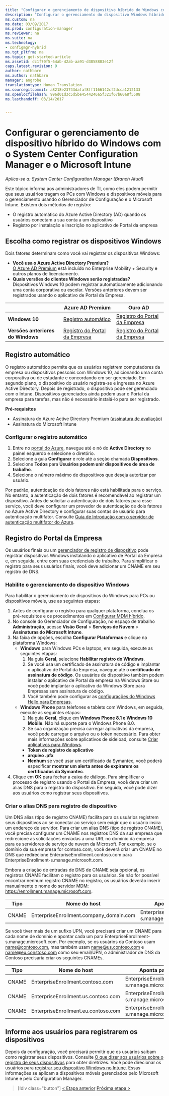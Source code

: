 ```yaml
---
title: "Configurar o gerenciamento de dispositivo híbrido do Windows com o System Center Configuration Manager e o Microsoft Intune | Microsoft Docs"
description: "Configurar o gerenciamento do dispositivo Windows híbrido com o System Center Configuration Manager e o Microsoft Intune."
ms.custom: na
ms.date: 03/09/2017
ms.prod: configuration-manager
ms.reviewer: na
ms.suite: na
ms.technology:
- configmgr-hybrid
ms.tgt_pltfrm: na
ms.topic: get-started-article
ms.assetid: dc1f70f5-64ab-42ab-aa91-d3858803e12f
caps.latest.revision: 9
author: nathbarn
ms.author: nathbarn
manager: angrobe
translationtype: Human Translation
ms.sourcegitcommit: a8218e23743dafaf8ff1166142cf2dcca1212133
ms.openlocfilehash: 996d01d3c5d5be4544246a5f321f67b60a8f5508
ms.lasthandoff: 03/14/2017


---
```

# <a name="set-up-windows-hybrid-device-management-with-system-center-configuration-manager-and-microsoft-intune"></a>Configurar o gerenciamento de dispositivo híbrido do Windows com o System Center Configuration Manager e o Microsoft Intune

*Aplica-se a: System Center Configuration Manager (Branch Atual)*

Este tópico informa aos administradores de TI, como eles podem permitir que seus usuários tragam os PCs com Windows e dispositivos móveis para o gerenciamento usando o Gerenciador de Configuração e o Microsoft Intune. Existem dois métodos de registro:
-  O registro automático do Azure Active Directory (AD) quando os usuários conectam a sua conta a um dispositivo
- Registro por instalação e inscrição no aplicativo de Portal da empresa

## <a name="choose-how-to-enroll-windows-devices"></a>Escolha como registrar os dispositivos Windows

Dois fatores determinam como você vai registrar os dispositivos Windows:
- **Você usa o Azure Active Directory Premium?** <br>[O Azure AD Premium](https://docs.microsoft.com/azure/active-directory/active-directory-get-started-premium) está incluído no Enterprise Mobility + Security e outros planos de licenciamento.
- **Quais versões de clientes Windows serão registradas?** <br>Dispositivos Windows 10 podem registrar automaticamente adicionando uma conta corporativa ou escolar. Versões anteriores devem ser registrados usando o aplicativo de Portal da Empresa.

||**Azure AD Premium**|**Ouro AD**|
|----------|---------------|---------------|  
|**Windows 10**|[Registro automático](#automatic-enrollment) |[Registro do Portal da Empresa](#company-portal-enrollment)|
|**Versões anteriores do Windows**|[Registro do Portal da Empresa](#company-portal-enrollment)|[Registro do Portal da Empresa](#company-portal-enrollment)|

## <a name="automatic-enrollment"></a>Registro automático

O registro automático permite que os usuários registrem computadores da empresa ou dispositivos pessoais com Windows 10, adicionando uma conta corporativa ou de estudante e concordando em ser gerenciado. Em segundo plano, o dispositivo do usuário registra-se e ingressa no Azure Active Directory. Depois de registrado, o dispositivo pode ser gerenciado com o Intune. Dispositivos gerenciados ainda podem usar o Portal da empresa para tarefas, mas não é necessário instalá-lo para ser registrado.

**Pré-requisitos**
- Assinatura do Azure Active Directory Premium ([assinatura de avaliação](http://go.microsoft.com/fwlink/?LinkID=816845))
- Assinatura do Microsoft Intune

### <a name="configure-automatic-enrollment"></a>Configurar o registro automático

1. Entre no [portal do Azure](https://manage.windowsazure.com), navegue até o nó do **Active Directory** no painel esquerdo e selecione o diretório.
2. Selecione a guia **Configurar** e role até a seção chamada **Dispositivos**.
3. Selecione **Todos** para **Usuários podem unir dispositivos de área de trabalho**.
4. Selecione o número máximo de dispositivos que deseja autorizar por usuário.

Por padrão, autenticação de dois fatores não está habilitada para o serviço. No entanto, a autenticação de dois fatores é recomendável ao registrar um dispositivo. Antes de solicitar a autenticação de dois fatores para esse serviço, você deve configurar um provedor de autenticação de dois fatores no Azure Active Directory e configurar suas contas de usuário para autenticação multifator. Consulte [Guia de Introdução com o servidor de autenticação multifator do Azure](https://docs.microsoft.com/azure/multi-factor-authentication/multi-factor-authentication-get-started-cloud).

## <a name="company-portal-enrollment"></a>Registro do Portal da Empresa
Os usuários finais ou um [gerenciador de registro de dispositivo](enroll-devices-with-device-enrollment-manager.md) pode registrar dispositivos Windows instalando o aplicativo de Portal da Empresa e, em seguida, entre com suas credenciais de trabalho. Para simplificar o registro para seus usuários finais, você deve adicionar um CNAME em seu registro de DNS.

### <a name="enable-windows-device-management"></a>Habilite o gerenciamento do dispositivo Windows
Para habilitar o gerenciamento de dispositivos do Windows para PCs ou dispositivos móveis, use as seguintes etapas:

1.  Antes de configurar o registro para qualquer plataforma, conclua os pré-requisitos e os procedimentos em [Configurar MDM híbrido](setup-hybrid-mdm.md).  
2.  No console do Gerenciador de Configuração, no espaço de trabalho **Administração**, acesse **Visão Geral** > **Serviços de Nuvem** > **Assinaturas do Microsoft Intune**.  
3.  Na faixa de opções, escolha **Configurar Plataformas** e clique na plataforma Windows:
    - **Windows** para Windows PCs e laptops, em seguida, execute as seguintes etapas:
      1. Na guia **Geral**, selecione **Habilitar registro do Windows**.
      2. Se você usa um certificado de assinatura de código e implantar o aplicativo de Portal da Empresa, navegue até o **certificado de assinatura de código**. Os usuários de dispositivo também podem instalar o aplicativo de Portal da empresa na Windows Store ou você pode implantar o aplicativo da Windows Store para Empresas sem assinatura de código.
      3. Você também pode configurar as [configurações do Windows Hello para Empresas](windows-hello-for-business-settings.md).
    - **Windows Phone** para telefones e tablets com Windows, em seguida, execute as seguintes etapas:
      1. Na guia **Geral**, clique em **Windows Phone 8.1 e Windows 10 Mobile**. Não há suporte para o Windows Phone 8.0.
      2. Se sua organização precisa carregar aplicativos da empresa, você pode carregar o arquivo ou o token necessário. Para obter mais informações sobre aplicativos de sideload, consulte [Criar aplicativos para Windows](https://docs.microsoft.com/sccm/apps/get-started/creating-windows-applications).
        - **Token de registro de aplicativo**
        - **arquivo .pfx**
        - **Nenhum** se você usar um certificado da Symantec, você poderá especificar **mostrar um alerta antes de expirarem os certificados da Symantec**.
4. Clique em **OK** para fechar a caixa de diálogo.  Para simplificar o processo de registro usando o Portal da Empresa, você deve criar um alias DNS para o registro do dispositivo. Em seguida, você pode dizer aos usuários como registrar seus dispositivos.

### <a name="create-dns-alias-for-device-enrollment"></a>Criar o alias DNS para registro de dispositivo  
Um DNS alias (tipo de registro CNAME) facilita para os usuários registrem seus dispositivos ao se conectar ao serviço sem exigir que o usuário insira um endereço de servidor. Para criar um alias DNS (tipo de registro CNAME), você precisa configurar um CNAME nos registros DNS da sua empresa que redirecione as solicitações enviadas a uma URL no domínio da empresa para os servidores de serviço de nuvem da Microsoft.  Por exemplo, se o domínio da sua empresa for contoso.com, você deverá criar um CNAME no DNS que redirecione EnterpriseEnrollment.contoso.com para EnterpriseEnrollment-s.manage.microsoft.com.  

 Embora a criação de entradas de DNS de CNAME seja opcional, os registros CNAME facilitam o registro para os usuários. Se não for possível encontrar nenhum registro CNAME no registro, os usuários deverão inserir manualmente o nome do servidor MDM: https://enrollment.manage.microsoft.com.

|Tipo|Nome do host|Aponta para|TTL|  
|----------|---------------|---------------|---|
|CNAME|EnterpriseEnrollment.company_domain.com|EnterpriseEnrollment-s.manage.microsoft.com| 1 hora|

Se você tiver mais de um sufixo UPN, você precisará criar um CNAME para cada nome de domínio e apontar cada um para EnterpriseEnrollment-s.manage.microsoft.com. Por exemplo, se os usuários da Contoso usam name@contoso.com, mas também usam name@us.contoso.com e name@eu.constoso.com como seu email/UPN, o administrador de DNS da Contoso precisaria criar os seguintes CNAMEs.

|Tipo|Nome do host|Aponta para|TTL|  
|----------|---------------|---------------|---|
|CNAME|EnterpriseEnrollment.contoso.com|EnterpriseEnrollment-s.manage.microsoft.com|1 hora|
|CNAME|EnterpriseEnrollment.us.contoso.com|EnterpriseEnrollment-s.manage.microsoft.com|1 hora|
|CNAME|EnterpriseEnrollment.eu.contoso.com|EnterpriseEnrollment-s.manage.microsoft.com| 1 hora|

## <a name="tell-users-how-to-enroll-devices"></a>Informe aos usuários para registrarem os dispositivos  

 Depois da configuração, você precisará permitir que os usuários saibam como registrar seus dispositivos. Consulte [O que dizer aos usuários sobre o registro de seus dispositivos](https://docs.microsoft.com/intune/deploy-use/what-to-tell-your-end-users-about-using-microsoft-intune) para obter diretrizes. Você pode direcionar os usuários para [registrar seu dispositivo Windows no Intune](https://docs.microsoft.com/intune/enduser/enroll-your-device-in-intune-windows). Essas informações se aplicam a dispositivos móveis gerenciados pelo Microsoft Intune e pelo Configuration Manager.

> [!div class="button"]
[< Etapa anterior](create-service-connection-point.md)  [Próxima etapa >](set-up-additional-management.md)

